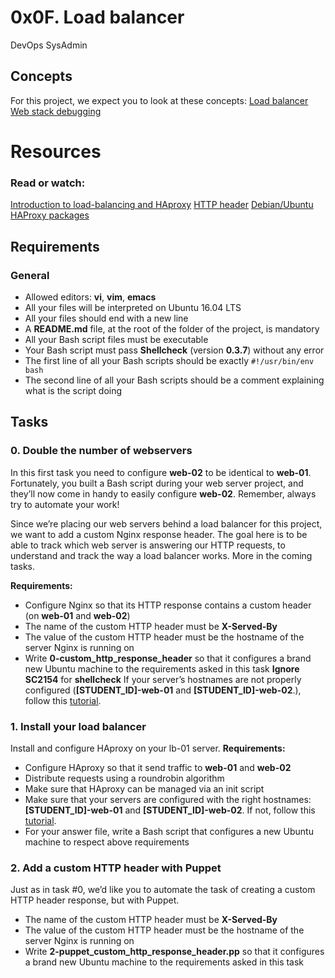 # 0x0F. Load balancer
DevOps  SysAdmin

## Concepts
For this project, we expect you to look at these concepts:
[Load balancer](https://intranet.alxswe.com/concepts/46)
[Web stack debugging](https://intranet.alxswe.com/concepts/68)
# Resources
### Read or watch:
[Introduction to load-balancing and HAproxy](https://intranet.alxswe.com/rltoken/B7f3oz8i3Xvvom_YQZzLnQ)
[HTTP header](https://intranet.alxswe.com/rltoken/sZ9v3Vq2tgLwN_PWVQketw)
[Debian/Ubuntu HAProxy packages](https://intranet.alxswe.com/rltoken/2VRAgtKKR9g6Xfb0xzGiSg)

## Requirements
### General
- Allowed editors: __vi__, __vim__, __emacs__
- All your files will be interpreted on Ubuntu 16.04 LTS
- All your files should end with a new line
- A **README.md** file, at the root of the folder of the project, is mandatory
- All your Bash script files must be executable
- Your Bash script must pass __Shellcheck__ (version **0.3.7**) without any error
- The first line of all your Bash scripts should be exactly ```#!/usr/bin/env bash```
- The second line of all your Bash scripts should be a comment explaining what is the script doing

## Tasks
### 0. Double the number of webservers
In this first task you need to configure __web-02__ to be identical to __web-01__. Fortunately, you built a Bash script during your web server project, and they’ll now come in handy to easily configure __web-02__. Remember, always try to automate your work!

Since we’re placing our web servers behind a load balancer for this project, we want to add a custom Nginx response header. The goal here is to be able to track which web server is answering our HTTP requests, to understand and track the way a load balancer works. More in the coming tasks.

**Requirements:**

- Configure Nginx so that its HTTP response contains a custom header (on __web-01__ and __web-02__)
 - The name of the custom HTTP header must be __X-Served-By__
 - The value of the custom HTTP header must be the hostname of the server Nginx is running on
- Write __0-custom_http_response_header__ so that it configures a brand new Ubuntu machine to the requirements asked in this task
__Ignore SC2154__ for __shellcheck__
If your server’s hostnames are not properly configured (__[STUDENT_ID]-web-01__ and __[STUDENT_ID]-web-02__.), follow this [tutorial](https://intranet.alxswe.com/rltoken/qSor8ulAHl4HedrO6KJEoQ).

### 1. Install your load balancer
Install and configure HAproxy on your lb-01 server.
**Requirements:**
- Configure HAproxy so that it send traffic to __web-01__ and __web-02__
- Distribute requests using a roundrobin algorithm
- Make sure that HAproxy can be managed via an init script
- Make sure that your servers are configured with the right hostnames: __[STUDENT_ID]-web-01__ and __[STUDENT_ID]-web-02__. If not, follow this [tutorial](https://intranet.alxswe.com/rltoken/YkfzgEa6xNHrQbkKmJN4zg).
- For your answer file, write a Bash script that configures a new Ubuntu machine to respect above requirements

### 2. Add a custom HTTP header with Puppet
Just as in task #0, we’d like you to automate the task of creating a custom HTTP header response, but with Puppet.

- The name of the custom HTTP header must be __X-Served-By__
- The value of the custom HTTP header must be the hostname of the server Nginx is running on
- Write __2-puppet_custom_http_response_header.pp__ so that it configures a brand new Ubuntu machine to the requirements asked in this task
